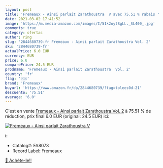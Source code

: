 ```yaml
---
layout: post
title: 'Fremeaux - Ainsi parlait Zarathoustra  V avec 75.51 % rabais '
date: 2021-03-02 17:41:52
image: 'https://m.media-amazon.com/images/I/51k2oytSgLL._SL400_.jpg'
comments: true
category: ofertas
author: ring
slug: '2844680739-fr Fremeaux - Ainsi parlait Zarathoustra Vol. 2'
sku: '2844680739-fr'
actualPrice: 6.0 EUR
currency: EUR
price: 6.0
comparePrice: 24.5 EUR
prodname: 'Fremeaux - Ainsi parlait Zarathoustra  Vol. 2'
country: 'fr'
flag: '🇫🇷'
brand: 'Fremeaux'
buyurl: 'https://www.amazon.fr/dp/2844680739/?tag=tolees0d-21'
descuento: '75.51'
average: '6.0'
---
```


C'est en vente [Fremeaux - Ainsi parlait Zarathoustra  Vol. 2](https://www.amazon.fr/dp/2844680739/?tag=tolees0d-21)  à  75.51 % de réduction, prix final  6.0 EUR (original: 24.5 EUR) ici:

[![Fremeaux - Ainsi parlait Zarathoustra  V](https://m.media-amazon.com/images/I/51k2oytSgLL._SL400_.jpg)](https://www.amazon.fr/dp/2844680739/?tag=tolees0d-21)

ℹ️:

- Catalog#: FA8073
- Record Label: Fremeaux

[🛒 Achète-le!!](https://www.amazon.fr/dp/2844680739/?tag=tolees0d-21)
